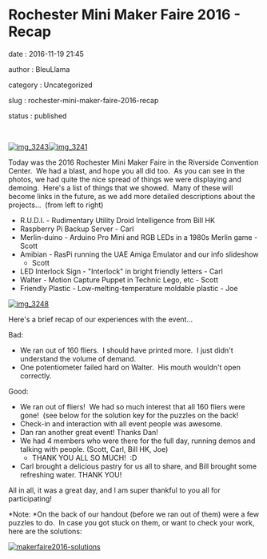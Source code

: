 Rochester Mini Maker Faire 2016 - Recap
=======================================

date
:   2016-11-19 21:45

author
:   BleuLlama

category
:   Uncategorized

slug
:   rochester-mini-maker-faire-2016-recap

status
:   published

 

[![img\_3243](http://www.interlockroc.org/wp-content/uploads/2016/11/IMG_3243.jpg)](http://www.interlockroc.org/wp-content/uploads/2016/11/IMG_3243.jpg)[![img\_3241](http://www.interlockroc.org/wp-content/uploads/2016/11/IMG_3241.jpg)](http://www.interlockroc.org/wp-content/uploads/2016/11/IMG_3241.jpg)

Today was the 2016 Rochester Mini Maker Faire in the Riverside
Convention Center.  We had a blast, and hope you all did too.  As you
can see in the photos, we had quite the nice spread of things we were
displaying and demoing.  Here's a list of things that we showed.  Many
of these will become links in the future, as we add more detailed
descriptions about the projects...  (from left to right)

-   R.U.D.I. - Rudimentary Utility Droid Intelligence from Bill HK
-   Raspberry Pi Backup Server - Carl
-   Merlin-duino - Arduino Pro Mini and RGB LEDs in a 1980s Merlin game
    -Scott
-   Amibian - RasPi running the UAE Amiga Emulator and our info
    slideshow
    - Scott
-   LED Interlock Sign - "Interlock" in bright friendly letters - Carl
-   Walter - Motion Capture Puppet in Technic Lego, etc - Scott
-   Friendly Plastic - Low-melting-temperature moldable plastic - Joe

[![img\_3248](http://www.interlockroc.org/wp-content/uploads/2016/11/IMG_3248.jpg)](http://www.interlockroc.org/wp-content/uploads/2016/11/IMG_3248.jpg)

Here's a brief recap of our experiences with the event...

Bad:

-   We ran out of 160 fliers.  I should have printed more.  I just
    didn't understand the volume of demand.
-   One potentiometer failed hard on Walter.  His mouth wouldn't open
    correctly.

Good:

-   We ran out of fliers!  We had so much interest that all 160 fliers
    were gone!  (see below for the solution key for the puzzles on the
    back!
-   Check-in and interaction with all event people was awesome.
-   Dan ran another great event! Thanks Dan!
-   We had 4 members who were there for the full day, running demos and
    talking with people. (Scott, Carl, Bill HK, Joe)
    -   THANK YOU ALL SO MUCH!  :D
-   Carl brought a delicious pastry for us all to share, and Bill
    brought some refreshing water. THANK YOU!

All in all, it was a great day, and I am super thankful to you all for
participating!

*Note: *On the back of our handout (before we ran out of them) were a
few puzzles to do.  In case you got stuck on them, or want to check your
work, here are the solutions:

[![makerfaire2016-solutions](http://www.interlockroc.org/wp-content/uploads/2016/11/MakerFaire2016-Solutions.png)](http://www.interlockroc.org/wp-content/uploads/2016/11/MakerFaire2016-Solutions.png)

 
